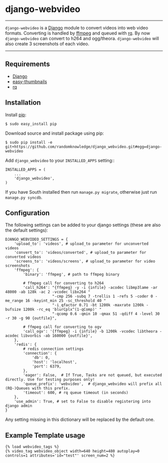 # django-webvideo
___
`django-webvideo` is a [Django](https://www.djangoproject.com/) module to convert videos into web video formats.
Converting is handled by [ffmpeg](http://www.ffmpeg.org/) and queued with [rq](http://python-rq.org/).
By now `django-webvideo` can convert to h264 and ogg/theora.
`django-webvideo` will also create 3 screenshots of each video.

____
## Requirements
* [Django](https://www.djangoproject.com/)
* [easy-thumbnails](https://github.com/SmileyChris/easy-thumbnails)
* [rq](http://python-rq.org/)

## Installation

Install [pip](http://pypi.python.org/pypi/pip):

```console
$ sudo easy_install pip
```

Download source and install package using pip:

```console
$ sudo pip install -e git+https://github.com/randomknowledge/django_webvideo.git#egg=django-webvideo
```

Add ``django_webvideo`` to your ``INSTALLED_APPS`` setting::

    INSTALLED_APPS = (
        ...
        'django_webvideo',
    )

If you have South installed then run ``manage.py migrate``,
otherwise just run ``manage.py syncdb``.

## Configuration

The following settings can be added to your django settings (these are also the default settings):

    DJANGO_WEBVIDEO_SETTINGS = {
        'upload_to': 'videos', # upload_to parameter for unconverted videos
        'convert_to': 'videos/converted', # upload_to parameter for converted videos
        'screens_to': 'videos/screens', # upload_to parameter for video screenshots
        'ffmpeg': {
            'binary': 'ffmpeg', # path to ffmpeg binary

            # ffmpeg call for converting to h264
            'call_h264': "{ffmpeg} -y -i {infile} -acodec libmp3lame -ar 48000 -ab 128k -ac 2 -vcodec libx264 "
                         "-cmp 256 -subq 7 -trellis 1 -refs 5 -coder 0 -me_range 16 -keyint_min 25 -sc_threshold 40 "
                         "-i_qfactor 0.71 -bt 1200k -maxrate 1200k -bufsize 1200k -rc_eq 'blurCplx^(1-qComp)' "
                         "-qcomp 0.6 -qmin 10 -qmax 51 -qdiff 4 -level 30 -r 30 -g 90 {outfile}",

            # ffmpeg call for converting to ogv
            'call_ogv': '{ffmpeg} -i {infile} -b 1200k -vcodec libtheora -acodec libvorbis -ab 160000 {outfile}',
        },
        'redis': {
            # redis connection settings
            'connection': {
                'db': 0,
                'host': 'localhost',
                'port': 6379,
            },
            'eager': False,  # If True, Tasks are not queued, but executed directly. Use for testing purposes only!
            'queue_prefix': 'webvideo',  # django_webvideo will prefix all (RQ-)Queues with this prefix.
            'timeout': 600, # rq queue timeout (in seconds)
        },
        'use_admin': True, # set to False to disable registering into django admin
    }

Any setting missing in this dictionary will be replaced by the default one.

## Example Template usage

    {% load webvideo_tags %}
    {% video_tag webvideo_object width=640 height=480 autoplay=0 controls=1 attributes='id="test"' screen_num=2 %}